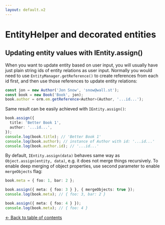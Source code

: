 ```yaml
---
layout: default.v2
---
```


# EntityHelper and decorated entities

## Updating entity values with IEntity.assign()

When you want to update entity based on user input, you will usually have just plain
string ids of entity relations as user input. Normally you would need to use 
`EntityManager.getReference()` to create references from each id first, and then
use those references to update entity relations:

```typescript
const jon = new Author('Jon Snow', 'snow@wall.st');
const book = new Book('Book', jon);
book.author = orm.em.getReference<Author>(Author, '...id...');
```

Same result can be easily achieved with `IEntity.assign()`:

```typescript
book.assign({ 
  title: 'Better Book 1', 
  author: '...id...',
});
console.log(book.title); // 'Better Book 1'
console.log(book.author); // instance of Author with id: '...id...'
console.log(book.author.id); // '...id...'
```

By default, `IEntity.assign(data)` behaves same way as `Object.assign(entity, data)`, 
e.g. it does not merge things recursively. To enable deep merging of object properties, 
use second parameter to enable `mergeObjects` flag:

```typescript
book.meta = { foo: 1, bar: 2 };

book.assign({ meta: { foo: 3 } }, { mergeObjects: true });
console.log(book.meta); // { foo: 3, bar: 2 }

book.assign({ meta: { foo: 4 } });
console.log(book.meta); // { foo: 4 }
```

[&larr; Back to table of contents](index.md#table-of-contents)
